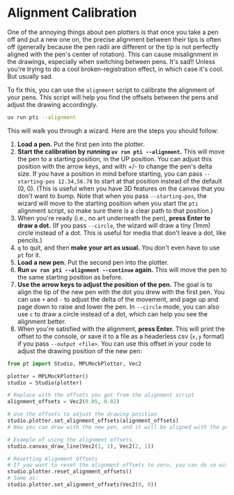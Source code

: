 # Alignment Calibration

One of the annoying things about pen plotters is that once you take a pen off and put a new one on, the precise alignment between their tips is often off (generally because the pen radii are different or the tip is not perfectly aligned with the pen's center of rotation). This can cause misalignment in the drawings, especially when switching between pens. It's sad!! Unless you're trying to do a cool broken-registration effect, in which case it's cool. But usually sad.

To fix this, you can use the `alignment` script to calibrate the alignment of your pens. This script will help you find the offsets between the pens and adjust the drawing accordingly.

```bash
uv run pti --alignment
```

This will walk you through a wizard. Here are the steps you should follow:

1. **Load a pen.** Put the first pen into the plotter.
2. **Start the calibration by running `uv run pti --alignment`.** This will move the pen to a starting position, in the UP position. You can adjust this position with the arrow keys, and with +/- to change the pen's delta size. If you have a position in mind before starting, you can pass `--starting-pos 12.34,56.78` to start at that position instead of the default (0, 0). (This is useful when you have 3D features on the canvas that you don't want to bump. Note that when you pass `--starting-pos`, the wizard will move to the starting position when you start the `pti` alignment script, so make sure there is a clear path to that position.)
3. When you're ready (i.e., no art underneath the pen), **press Enter to draw a dot.** (If you pass `--circle`, the wizard will draw a tiny (1mm) circle instead of a dot. This is useful for media that don't leave a dot, like pencils.)
4. `q` to quit, and then **make your art as usual.** You don't even have to use `pt` for it.
5. **Load a new pen.** Put the second pen into the plotter.
6. **Run `uv run pti --alignment --continue` again.** This will move the pen to the same starting position as before.
7. **Use the arrow keys to adjust the position of the pen.** The goal is to align the tip of the new pen with the dot you drew with the first pen. You can use `+` and `-` to adjust the delta of the movement, and page up and page down to raise and lower the pen. In `--circle` mode, you can also use `c` to draw a circle instead of a dot, which can help you see the alignment better.
8. When you're satisfied with the alignment, **press Enter.** This will print the offset to the console, or save it to a file as a headerless csv (`x,y` format) if you pass `--output <file>`. You can use this offset in your code to adjust the drawing position of the new pen:

```python
from pt import Studio, MPLMockPlotter, Vec2

plotter = MPLMockPlotter()
studio = Studio(plotter)

# Replace with the offsets you got from the alignment script
alignment_offsets = Vec2(0.05, 0.02)

# Use the offsets to adjust the drawing position
studio.plotter.set_alignment_offsets(alignment_offsets)
# Now you can draw with the new pen, and it will be aligned with the previous pen.

# Example of using the alignment offsets
studio.canvas_draw_line(Vec2(1, 1), Vec2(2, 1))

# Resetting Alignment Offsets
# If you want to reset the alignment offsets to zero, you can do so with:
studio.plotter.reset_alignment_offsets()
# Same as:
studio.plotter.set_alignment_offsets(Vec2(0, 0))
```
